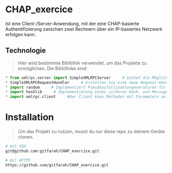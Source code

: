 # CHAP_exercice

 Ist eine Client-/Server-Anwendung, mit der eine CHAP-basierte Authentifizierung zwischen zwei Rechnern über ein IP-basiertes Netzwerk erfolgen kann.
 
 
 ## Technologie
 > Hier wird bestimmte Biblöthik verwendet, um das Projekte zu ermöglichen. Die Biblöthike sind:
 ```python
 * from xmlrpc.server import SimpleXMLRPCServer     # bietet die Möglichkeit, einfache, eigenständige XML-RPC-Server zu erstellen.
 * SimpleXMLRPCRequestHandler     # Erstellen Sie eine neue Request-Handler-Instanz.
 * import random     # Implementiert Pseudozufallszahlengeneratoren für verschiedene Verteilungen
 * import hashlib     # Implementierung eines sicheren Hash- und Message Digest-Algorithmus
 * import xmlrpc.client     #Der Client kann Methoden mit Parametern auf einem Remote-Server aufrufen (der Server wird durch einen URI benannt) und strukturierte Daten zurückerhalten.
 ```
 

 
 


# Installation

> Um das Projekt zu nutzen, musst du nur diese repo zu deinem Geräte clonen.

```bash
# mit SSH 
git@github.com:gitfarah/CHAP_exercice.git

# mit HTTPS
https://github.com/gitfarah/CHAP_exercice.git
```

